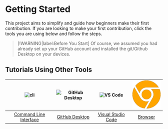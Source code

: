 # Getting Started
This project aims to simplify and guide how beginners make their first contribution. If you are looking to make your first contribution, click the tools you are using below and follow the steps.
> [!WARNING|label:Before You Start]
> Of course, we assumed you had already set up your GitHub account and installed the git/Github Desktop on your devices.
## Tutorials Using Other Tools
| <img alt="cli" src="https://raw.githubusercontent.com/felixse/FluentTerminal/refs/heads/master/Icons/Icon_no_margin.png" width="100"> | <img alt="GitHub Desktop" src="https://desktop.github.com/images/desktop-icon.svg" width="100"> | <img alt="VS Code" src="https://upload.wikimedia.org/wikipedia/commons/1/1c/Visual_Studio_Code_1.35_icon.png" width=100> | <img alt="Github Webpage" src="/assets/web.svg" width=100> |
| :------------------: | :------------------: | :------------------: | :------------------: | 
| [Command Line Interface](guide/github-cli) | [GitHub Desktop](guide/github-desktop) | [Visual Studio Code](docs/gui-tool-tutorials/github-vscode) | [Browser](guide/github-browser)
